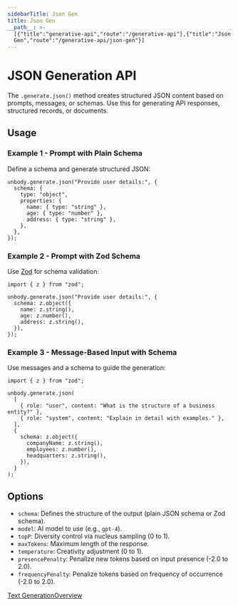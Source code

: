 ```yaml
---
sidebarTitle: Json Gen
title: Json Gen
__path__: >-
  [{"title":"generative-api","route":"/generative-api"},{"title":"Json
  Gen","route":"/generative-api/json-gen"}]
---
```


# JSON Generation API

The `.generate.json()` method creates structured JSON content based on prompts, messages, or schemas. Use this for generating API responses, structured records, or documents.

## Usage

### Example 1 - Prompt with Plain Schema

Define a schema and generate structured JSON:

```
unbody.generate.json("Provide user details:", {
  schema: {
    type: "object",
    properties: {
      name: { type: "string" },
      age: { type: "number" },
      address: { type: "string" },
    },
  },
});
```

### Example 2 - Prompt with Zod Schema

Use [Zod](https://zod.dev/) for schema validation:

```
import { z } from "zod";
 
unbody.generate.json("Provide user details:", {
  schema: z.object({
    name: z.string(),
    age: z.number(),
    address: z.string(),
  }),
});
```

### Example 3 - Message-Based Input with Schema

Use messages and a schema to guide the generation:

```
import { z } from "zod";
 
unbody.generate.json(
  [
    { role: "user", content: "What is the structure of a business entity?" },
    { role: "system", content: "Explain in detail with examples." },
  ],
  {
    schema: z.object({
      companyName: z.string(),
      employees: z.number(),
      headquarters: z.string(),
    }),
  }
);
```

## Options

-   `schema`: Defines the structure of the output (plain JSON schema or Zod schema).
-   `model`: AI model to use (e.g., `gpt-4`).
-   `topP`: Diversity control via nucleus sampling (0 to 1).
-   `maxTokens`: Maximum length of the response.
-   `temperature`: Creativity adjustment (0 to 1).
-   `presencePenalty`: Penalize new tokens based on input presence (-2.0 to 2.0).
-   `frequencyPenalty`: Penalize tokens based on frequency of occurrence (-2.0 to 2.0).

[Text Generation](/generative-api/text-gen "Text Generation")[Overview](/image-api/overview "Overview")
